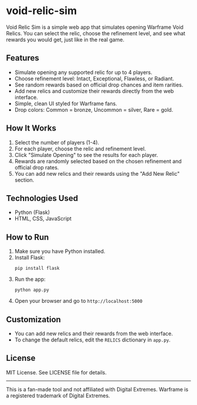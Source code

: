
# void-relic-sim

Void Relic Sim is a simple web app that simulates opening Warframe Void Relics. You can select the relic, choose the refinement level, and see what rewards you would get, just like in the real game.

## Features
- Simulate opening any supported relic for up to 4 players.
- Choose refinement level: Intact, Exceptional, Flawless, or Radiant.
- See random rewards based on official drop chances and item rarities.
- Add new relics and customize their rewards directly from the web interface.
- Simple, clean UI styled for Warframe fans.
- Drop colors: Common = bronze, Uncommon = silver, Rare = gold.

## How It Works
1. Select the number of players (1-4).
2. For each player, choose the relic and refinement level.
3. Click "Simulate Opening" to see the results for each player.
4. Rewards are randomly selected based on the chosen refinement and official drop rates.
5. You can add new relics and their rewards using the "Add New Relic" section.

## Technologies Used
- Python (Flask)
- HTML, CSS, JavaScript

## How to Run
1. Make sure you have Python installed.
2. Install Flask:
   ```
   pip install flask
   ```
3. Run the app:
   ```
   python app.py
   ```
4. Open your browser and go to `http://localhost:5000`

## Customization
- You can add new relics and their rewards from the web interface.
- To change the default relics, edit the `RELICS` dictionary in `app.py`.

## License
MIT License. See LICENSE file for details.

---
This is a fan-made tool and not affiliated with Digital Extremes. Warframe is a registered trademark of Digital Extremes.
